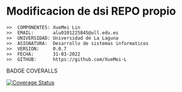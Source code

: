 # Modificacion de dsi REPO propio

```
>>  COMPONENTES: XueMei Lin
>>  EMAIL:       alu0101225845@ull.edu.es
>>  UNIVERSIDAD: Universidad de La Laguna
>>  ASIGNATURA:  Desarrollo de sistemas informaticos
>>  VERSION:     0.0.7
>>  FECHA:       31-03-2022
>>  GITHUB:      https://github.com/XueMei-L
```

BADGE COVERALLS  

[![Coverage Status](https://coveralls.io/repos/github/ULL-ESIT-INF-DSI-2122/ull-esit-inf-dsi-21-22-prct06-generics-solid-XueMei-L/badge.svg?branch=main)](https://coveralls.io/github/ULL-ESIT-INF-DSI-2122/ull-esit-inf-dsi-21-22-prct06-generics-solid-XueMei-L?branch=main)